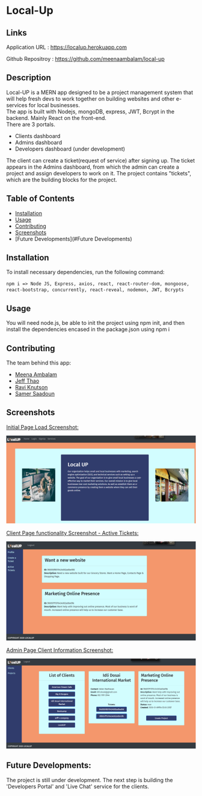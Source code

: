 # Local-Up
## Links
Application URL : https://localup.herokuapp.com

Github Repositroy : https://github.com/meenaambalam/local-up
## Description
Local-UP is a MERN app designed to be a project management system that will help fresh devs to work together on building websites and other e-services for local businesses.  
The app is built with Nodejs, mongoDB, express, JWT, Bcrypt in the backend. Mainly React on the front-end.  
There are 3 portals. 
- Clients dashboard  
- Admins dashboard  
- Developers dashboard (under development)

The client can create a ticket(request of service) after signing up. The ticket appears in the Admins dashboard, from which the admin can create a project and assign developers to work on it. The project contains "tickets", which are the building blocks for the project.

## Table of Contents 
* [Installation](#Installation)
* [Usage](#Usage)
* [Contributing](#Contributing)
* [Screenshots](#Screenshots)
* [Future Developments](#Future Developments)

## Installation
To install necessary dependencies, run the following command:
```
npm i => Node JS, Express, axios, react, react-router-dom, mongoose, react-bootstrap, concurrently, react-reveal, nodemon, JWT, Bcrypts
```
## Usage
You will need node.js, be able to init the project using npm init, and then install the dependencies encased in the package.json using npm i

## Contributing
The team behind this app:
  * [Meena Ambalam](https://github.com/meenaambalam)
  * [Jeff Thao](https://github.com/JeffThao)
  * [Ravi Knutson](https://github.com/Knuts839)
  * [Samer Saadoun](https://github.com/samergain)

## Screenshots
<ins>Initial Page Load Screenshot:</ins>

![Screen #1](./client/src/images/homepage.PNG)

<ins>Client Page functionality Screenshot - Active Tickets:</ins>

![Screen #1](./client/src/images/active_tickets_from_clientpage.PNG)

<ins>Admin Page Client Information Screenshot:</ins>

![Screen #1](./client/src/images/Clients_and_Tickets_from_adminpage.PNG)

## Future Developments: 
The project is still under development. The next step is building the 'Developers Portal' and 'Live Chat' service for the clients.






